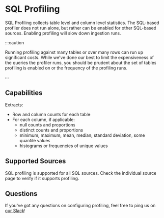 # SQL Profiling

SQL Profiling collects table level and column level statistics.
The SQL-based profiler does not run alone, but rather can be enabled for other SQL-based sources.
Enabling profiling will slow down ingestion runs.

:::caution

Running profiling against many tables or over many rows can run up significant costs.
While we've done our best to limit the expensiveness of the queries the profiler runs, you
should be prudent about the set of tables profiling is enabled on or the frequency
of the profiling runs.

:::

## Capabilities

Extracts:

- Row and column counts for each table
- For each column, if applicable:
  - null counts and proportions
  - distinct counts and proportions
  - minimum, maximum, mean, median, standard deviation, some quantile values
  - histograms or frequencies of unique values

## Supported Sources

SQL profiling is supported for all SQL sources. Check the individual source page to verify if it supports profiling.

## Questions

If you've got any questions on configuring profiling, feel free to ping us on [our Slack](https://slack.datahubproject.io/)!
